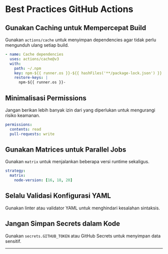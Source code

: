 # Best Practices GitHub Actions

## Gunakan Caching untuk Mempercepat Build

Gunakan `actions/cache` untuk menyimpan dependencies agar tidak perlu mengunduh ulang setiap build.

```yaml
- name: Cache dependencies
  uses: actions/cache@v3
  with:
    path: ~/.npm
    key: npm-${{ runner.os }}-${{ hashFiles('**/package-lock.json') }}
    restore-keys: |
      npm-${{ runner.os }}-
```

## Minimalisasi Permissions

Jangan berikan lebih banyak izin dari yang diperlukan untuk mengurangi risiko keamanan.

```yaml
permissions:
  contents: read
  pull-requests: write
```

## Gunakan Matrices untuk Parallel Jobs

Gunakan `matrix` untuk menjalankan beberapa versi runtime sekaligus.

```yaml
strategy:
  matrix:
    node-version: [16, 18, 20]
```

## Selalu Validasi Konfigurasi YAML

Gunakan linter atau validator YAML untuk menghindari kesalahan sintaksis.

## Jangan Simpan Secrets dalam Kode

Gunakan `secrets.GITHUB_TOKEN` atau GitHub Secrets untuk menyimpan data sensitif.

---
